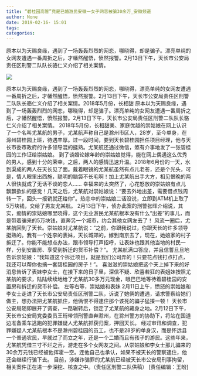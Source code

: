 ```yaml
---
title: “碧桂园高管”竟是已婚游民安徽一女子网恋被骗30余万_安徽频道
author: None
date: 2019-02-16- 15:01
tags: 
categories: 
---
```

原本以为天赐良缘，遇到了一场轰轰烈烈的网恋，哪晓得，却是骗子。漂亮单纯的女网友遭遇一番周折之后，才幡然醒悟，愤然报警。2月13日下午，天长市公安局责任区刑警二队队长骆仁义介绍了相关案情。
<!-- more -->
                
<img align="center" border="0" src="http://p2.ifengimg.com/a/2016/0810/204c433878d5cf9size1_w16_h16.png" />
                
            
原本以为天赐良缘，遇到了一场轰轰烈烈的网恋，哪晓得，漂亮单纯的女网友遭遇一番周折之后，才幡然醒悟，愤然报警。2月13日下午，天长市公安局责任区刑警二队队长骆仁义介绍了相关案情。2018年5月份，长相甜
原本以为天赐良缘，遇到了一场轰轰烈烈的网恋，哪晓得，却是骗子。漂亮单纯的女网友遭遇一番周折之后，才幡然醒悟，愤然报警。2月13日下午，天长市公安局责任区刑警二队队长骆仁义介绍了相关案情。
2018年5月份，长相甜美、家庭优越的崇姑娘在网上认识了一个名叫尤某航的男子，尤某航声称自己是滁州市区人，28岁，至今单身，在滁州碧桂园上班，待遇丰厚。过一段时间，要到天长碧桂园担任项目经理，他与天长市委市政府的许多领导混的挺熟。尤某航还通过微信，煞有介事地发了一张碧桂园的工作证给崇姑娘。
到了谈婚论嫁年龄的崇姑娘觉得，能在网上偶遇这么优秀的男人，感到十分的荣幸。之后，两人的感情迅速升温。2018年6月份的一天，水到渠成的两人在天长见了面。戴着眼镜的尤某航虽然有点儿老苍，还是个光头，可是，情人眼里出西施，聪明的脑袋不长毛啊！加上尤某航出手大方，相见恨晚的两人很快就成了无话不谈的恋人……
幸福来的太突然了，心花怒放的崇姑娘有点儿飘飘欲仙的感觉！几天之后，尤某航对崇姑娘说：“要去外地出差，需要借点钱周转一下，回头一报销就还给你”。热恋中的崇姑娘二话没说，立即到ATM机上取了5万块钱，交给了男友尤某航。
2月13日下午，侦办此案的刑警张晖介绍说，其实，痴情的崇姑娘哪里晓得，这个无业游民尤某航根本没有什么“出差”的事儿，而是带着骗来的5万块钱，直奔另一个城市，约会其他女网友去了！
风流一圈后，尤某航回到了天长。崇姑娘对尤某航说：“之前，你跟我说过，你跟天长的许多领导挺熟的。我有一个姓李的表妹，天长城郊的，嫁到南京去了，现在，她娘家的村子拆迁了。你能不能想点办法，跟市领导打声招呼，让表妹也跟其他当地的村民一样，分到安置房、享受到拆迁的货币补偿？”。
尤某航满口答应，并且信誓旦旦地告诉崇姑娘：“我知道这个拆迁项目，就是我们公司弄的！只要花点钱打点打点，我还可以帮你也搞一套碧桂园的房子！”。
喜滋滋的崇姑娘把这个天上掉下来的好消息告诉了表妹李女士，在接下来的日子里，深信不疑、欣喜若狂的表姐妹按照尤某航的要求，陆陆续续地给了尤某航30多万元现金，眼巴巴地等待着碧桂园的安置房和拆迁的货币补偿。
左等右等，崇姑娘和表妹
2月11日上午，愤怒的崇姑娘和李女士走进了天长市公安局责任区刑警二队，诉说了她俩的遭遇，请求警察给她们做主，想办法把尤某航抓住，他俩恨不得逮住那个该死的骗子猛揍一顿！
天长市公安局随即展开了调查，一路辗转后，锁定了尤某航的藏身之地。2月12日下午，天长市公安局党委委员王珩带领刑警直奔滁州，在滁州警方的协助下，将站在国道边准备乘车逃跑的犯罪嫌疑人尤某航抓获归案，押回天长。
经过审讯和调查，犯罪嫌疑人尤某航根本不是滁州碧桂园的员工，也不是28岁的单身汉，而是怀远县一个普通农民，早就过了而立之年，还是一个二婚而且有孩子的游民。这些年来，尤某航凭借三寸不烂之舌，游走在多个女网友之间。从崇姑娘和李女士那儿骗来的30余万元钱已经被他挥霍一空。连他自己也承认，如果不被天长的警察逮住，他还会继续行骗下去。
目前，涉嫌诈骗罪的尤某航已经被天长市公安局刑事拘留，相关案件正在进一步深挖、核查之中。（责任区刑警二队供稿）
[责任编辑：王盼]
            
